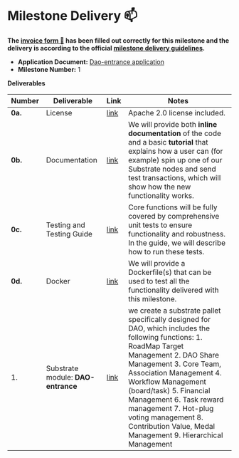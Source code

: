 # Milestone Delivery :mailbox:

**The [invoice form :pencil:](https://docs.google.com/forms/d/e/1FAIpQLSfmNYaoCgrxyhzgoKQ0ynQvnNRoTmgApz9NrMp-hd8mhIiO0A/viewform) has been filled out correctly for this milestone and the delivery is according to the official [milestone delivery guidelines](https://github.com/w3f/Grants-Program/blob/master/docs/Support%20Docs/milestone-deliverables-guidelines.md).**

- **Application Document:** [Dao-entrance application](https://github.com/w3f/Grants-Program/blob/master/applications/dao-entrance-phase-1.md)
- **Milestone Number:** 1

**Deliverables**

| Number  | Deliverable                        | Link                                                                                                                                                                             | Notes                                                                                                                                                                                                                                                                                                                                                                                |
| ------- | ---------------------------------- | -------------------------------------------------------------------------------------------------------------------------------------------------------------------------------- | ------------------------------------------------------------------------------------------------------------------------------------------------------------------------------------------------------------------------------------------------------------------------------------------------------------------------------------------------------------------------------------ |
| **0a.** | License                            | [link](https://github.com/dao-entrance/dao-entrance-node/blob/main/LICENSE)                                                                                                      | Apache 2.0 license included.                                                                                                                                                                                                                                                                                                                                                         |
| **0b.** | Documentation                      | [link](https://github.com/dao-entrance/dao-entrance-node/blob/main/README.md)                                                                                                    | We will provide both **inline documentation** of the code and a basic **tutorial** that explains how a user can (for example) spin up one of our Substrate nodes and send test transactions, which will show how the new functionality works.                                                                                                                                        |
| **0c.** | Testing and Testing Guide          | [link](https://github.com/dao-entrance/dao-entrance-node/blob/main/docs/testing-guide.md)                                                                                        | Core functions will be fully covered by comprehensive unit tests to ensure functionality and robustness. In the guide, we will describe how to run these tests.                                                                                                                                                                                                                      |
| **0d.** | Docker                             | [link](https://hub.docker.com/layers/asyoume/dao-entrance-node/dev.2023-02-18-17_39/images/sha256-03d54c3ff0ba0d2394987603de13f8147a7159213cdf0c7aefa8fd6c74ca5b8d?context=repo) | We will provide a Dockerfile(s) that can be used to test all the functionality delivered with this milestone.                                                                                                                                                                                                                                                                        |
| 1.      | Substrate module: **DAO-entrance** | [link](https://github.com/dao-entrance/dao-entrance-node/tree/main/apps/pallets)                                                                                                 | we create a substrate pallet specifically designed for DAO, which includes the following functions: 1. RoadMap Target Management 2. DAO Share Management 3. Core Team, Association Management 4. Workflow Management (board/task) 5. Financial Management 6. Task reward management 7. Hot-plug voting management 8. Contribution Value, Medal Management 9. Hierarchical Management |
